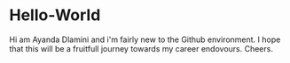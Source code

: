 # Hello-World

Hi am Ayanda Dlamini and i'm fairly new to the Github environment.
I hope that this will be a fruitfull journey towards my career endovours. 
Cheers.
